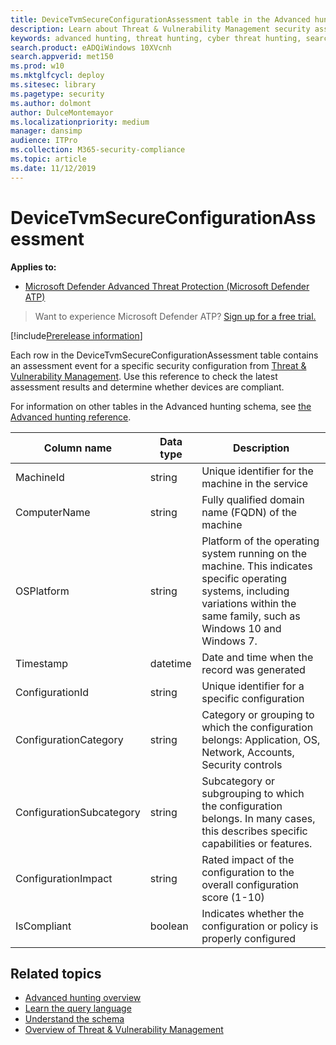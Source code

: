 ```yaml
---
title: DeviceTvmSecureConfigurationAssessment table in the Advanced hunting schema
description: Learn about Threat & Vulnerability Management security assessment events in the DeviceTvmSecureConfigurationAssessment table of the Advanced hunting schema. These events provide machine information as well as security configuration details, impact, and compliance information. 
keywords: advanced hunting, threat hunting, cyber threat hunting, search, query, telemetry, schema reference, kusto, table, column, data type, description, threat & vulnerability management, TVM, device management, security configuration, DeviceTvmSecureConfigurationAssessment  
search.product: eADQiWindows 10XVcnh
search.appverid: met150
ms.prod: w10
ms.mktglfcycl: deploy
ms.sitesec: library
ms.pagetype: security
ms.author: dolmont
author: DulceMontemayor
ms.localizationpriority: medium
manager: dansimp
audience: ITPro
ms.collection: M365-security-compliance 
ms.topic: article
ms.date: 11/12/2019
---
```


# DeviceTvmSecureConfigurationAssessment 

**Applies to:**

- [Microsoft Defender Advanced Threat Protection (Microsoft Defender ATP)](https://go.microsoft.com/fwlink/p/?linkid=2069559)

>Want to experience Microsoft Defender ATP? [Sign up for a free trial.](https://www.microsoft.com/en-us/WindowsForBusiness/windows-atp?ocid=docs-wdatp-advancedhuntingref-abovefoldlink)

[!include[Prerelease information](prerelease.md)]

Each row in the DeviceTvmSecureConfigurationAssessment table contains an assessment event for a specific security configuration from [Threat & Vulnerability Management](next-gen-threat-and-vuln-mgt.md). Use this reference to check the latest assessment results and determine whether devices are compliant.

For information on other tables in the Advanced hunting schema, see [the Advanced hunting reference](advanced-hunting-reference.md).

| Column name | Data type | Description |
|-------------|-----------|-------------|
| MachineId | string | Unique identifier for the machine in the service |
| ComputerName | string | Fully qualified domain name (FQDN) of the machine |
| OSPlatform | string | Platform of the operating system running on the machine. This indicates specific operating systems, including variations within the same family, such as Windows 10 and Windows 7.|
| Timestamp | datetime |Date and time when the record was generated |
| ConfigurationId | string | Unique identifier for a specific configuration |
| ConfigurationCategory | string | Category or grouping to which the configuration belongs: Application, OS, Network, Accounts, Security controls |
| ConfigurationSubcategory | string |Subcategory or subgrouping to which the configuration belongs. In many cases, this describes specific capabilities or features. |
| ConfigurationImpact | string | Rated impact of the configuration to the overall configuration score (1-10) |
| IsCompliant | boolean | Indicates whether the configuration or policy is properly configured |


## Related topics

- [Advanced hunting overview](advanced-hunting-overview.md)
- [Learn the query language](advanced-hunting-query-language.md)
- [Understand the schema](advanced-hunting-schema-reference.md)
- [Overview of Threat & Vulnerability Management](next-gen-threat-and-vuln-mgt.md)
